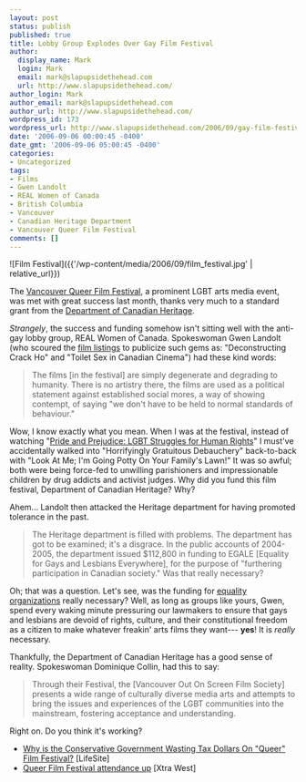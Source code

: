 ```yaml
---
layout: post
status: publish
published: true
title: Lobby Group Explodes Over Gay Film Festival
author:
  display_name: Mark
  login: Mark
  email: mark@slapupsidethehead.com
  url: http://www.slapupsidethehead.com/
author_login: Mark
author_email: mark@slapupsidethehead.com
author_url: http://www.slapupsidethehead.com/
wordpress_id: 173
wordpress_url: http://www.slapupsidethehead.com/2006/09/gay-film-festival/
date: '2006-09-06 00:00:45 -0400'
date_gmt: '2006-09-06 05:00:45 -0400'
categories:
- Uncategorized
tags:
- Films
- Gwen Landolt
- REAL Women of Canada
- British Columbia
- Vancouver
- Canadian Heritage Department
- Vancouver Queer Film Festival
comments: []
---
```

![Film Festival]({{'/wp-content/media/2006/09/film_festival.jpg' | relative_url}})

The [Vancouver Queer Film Festival](http://www.outonscreen.com/ "Artsy and gay!"), a prominent LGBT arts media event, was met with great success last month, thanks very much to a standard grant from the [Department of Canadian Heritage](http://www.pch.gc.ca/index_e.cfm "Are they the ones that produce those 'heritage moments?'").

_Strangely_, the success and funding somehow isn't sitting well with the anti-gay lobby group, REAL Women of Canada. Spokeswoman Gwen Landolt (who scoured the [film listings](http://www.outonscreen.com/festival/2006/film/Films_Events/29/2?mode=aTOz "And I do mean SCOURED") to publicize such gems as: "Deconstructing Crack Ho" and "Toilet Sex in Canadian Cinema") had these kind words:

> The films [in the festival] are simply degenerate and degrading to humanity. There is no artistry there, the films are used as a political statement against established social mores, a way of showing contempt, of saying "we don't have to be held to normal standards of behaviour."

Wow, I know exactly what you mean. When I was at the festival, instead of watching "[Pride and Prejudice: LGBT Struggles for Human Rights](http://www.outonscreen.com/festival/2006/viewshowtime.php?stid=83)" I must've accidentally walked into "Horrifyingly Gratuitous Debauchery" back-to-back with "Look At Me; I'm Going Potty On Your Family's Lawn!" It was so awful; both were being force-fed to unwilling parishioners and impressionable children by drug addicts and activist judges. Why did you fund this film festival, Department of Canadian Heritage? Why?

Ahem... Landolt then attacked the Heritage department for having promoted tolerance in the past.

> The Heritage department is filled with problems. The department has got to be examined; it's a disgrace. In the public accounts of 2004-2005, the department issued $112,800 in funding to EGALE [Equality for Gays and Lesbians Everywhere], for the purpose of "furthering participation in Canadian society." Was that really necessary?

Oh; that was a question. Let's see, was the funding for [equality organizations](http://www.egale.ca/ "EGALE deserves a lot of praise") really necessary? Well, as long as groups like yours, Gwen, spend every waking minute pressuring our lawmakers to ensure that gays and lesbians are devoid of rights, culture, and their constitutional freedom as a citizen to make whatever freakin' arts films they want--- **yes**! It is _really_ necessary.

Thankfully, the Department of Canadian Heritage has a good sense of reality. Spokeswoman Dominique Collin, had this to say:

> Through their Festival, the [Vancouver Out On Screen Film Society] presents a wide range of culturally diverse media arts and attempts to bring the issues and experiences of the LGBT communities into the mainstream, fostering acceptance and understanding.

Right on. Do you think it's working?

- [Why is the Conservative Government Wasting Tax Dollars On "Queer" Film Festival?](http://www.lifesite.net/ldn/2006/aug/06083101.html "Warning: Anti-Gay Link") [LifeSite]
- [Queer Film Festival attendance up](http://www.xtra.ca/public/viewstory.aspx?AFF_TYPE=4&STORY_ID=2036&PUB_TEMPLATE_ID=2) [Xtra West]
